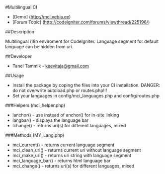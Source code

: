 #Multilingual CI

* [Demo] (http://mci.vebia.ee)
* [Forum Topic] (http://codeigniter.com/forums/viewthread/225196/)

##Description

Multilingual i18n enviroment for CodeIgniter.
Language segment for default language can be hidden from uri.

##Developer

* Tanel Tammik - keevitaja@gmail.com

##Usage

* Install the package by coping the files into your CI installation. DANGER: do not overwrite autoload.php or routes.php!!!
* Set your languages in config/mci_languages.php and config/routes.php

###Helpers (mci_helper.php)

* lanchor() - use instead of anchor() for in-site linking
* langbar() - displays the language bar
* lchange() - returns uri(s) for different languages, mixed

###Methods (MY_Lang.php)

* mci_current() - returns current language segment
* mci_clean_uri() - returns current uri without language segment
* mci_make_uri() - returns uri string with language segment
* mci_language_bar() - returns html language bar
* mci_change() - returns uri(s) for different languages, mixed



